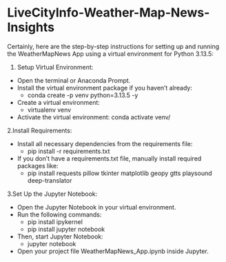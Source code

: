 # LiveCityInfo-Weather-Map-News-Insights
Certainly, here are the step-by-step instructions for setting up and running the WeatherMapNews App using a virtual environment for Python 3.13.5:

1. Setup Virtual Environment:
* Open the terminal or Anaconda Prompt.
* Install the virtual environment package if you haven’t already:
     - conda create -p venv python=3.13.5 -y
* Create a virtual environment:
     - virtualenv venv
* Activate the virtual environment: conda activate venv/

2.Install Requirements:

* Install all necessary dependencies from the requirements file:
    - pip install -r requirements.txt
* If you don’t have a requirements.txt file, manually install required packages like:
    - pip install requests pillow tkinter matplotlib geopy gtts playsound deep-translator

3.Set Up the Jupyter Notebook:

* Open the Jupyter Notebook in your virtual environment.
* Run the following commands:
   - pip install ipykernel
   - pip install jupyter notebook
* Then, start Jupyter Notebook:
   - jupyter notebook
* Open your project file WeatherMapNews_App.ipynb inside Jupyter.
